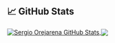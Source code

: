 ## &#x1f4c8; GitHub Stats

<a href="https://github.com/SergioO21">
  <img align="center" src="https://github-readme-stats.vercel.app/api/top-langs/?username=SergioO21&hide=c%2B%2B,c,html&title_color=6aa6f8&text_color=8a919a&icon_color=6aa6f8&bg_color=0e1116" alt="Sergio Orejarena GitHub Stats" />
</a>

<a href="https://github.com/SergioO21">
  <img align="center" src="https://github-readme-stats.vercel.app/api/top-langs/?username=SergioO21&hide=jupyter%20notebook&layout=compact&text_color=daf7dc&bg_color=151515)](https://github.com/SergioO21/)" />
</a>
